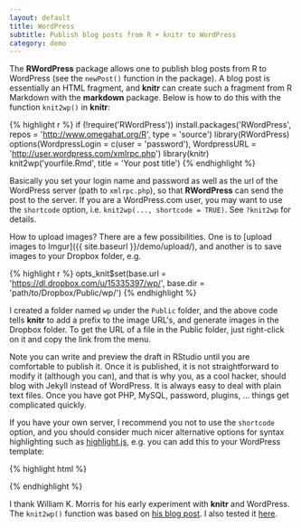 ```yaml
---
layout: default
title: WordPress
subtitle: Publish blog posts from R + knitr to WordPress
category: demo
---
```


The **RWordPress** package allows one to publish blog posts from R to WordPress (see the `newPost()` function in the package). A blog post is essentially an HTML fragment, and **knitr** can create such a fragment from R Markdown with the **markdown** package. Below is how to do this with the function `knit2wp()` in **knitr**:

{% highlight r %}
if (!require('RWordPress'))
  install.packages('RWordPress', repos = 'http://www.omegahat.org/R', type = 'source')
library(RWordPress)
options(WordpressLogin = c(user = 'password'),
        WordpressURL = 'http://user.wordpress.com/xmlrpc.php')
library(knitr)
knit2wp('yourfile.Rmd', title = 'Your post title')
{% endhighlight %}

Basically you set your login name and password as well as the url of the WordPress server (path to `xmlrpc.php`), so that **RWordPress** can send the post to the server. If you are a WordPress.com user, you may want to use the `shortcode` option, i.e. `knit2wp(..., shortcode = TRUE)`. See `?knit2wp` for details.

How to upload images? There are a few possibilities. One is to [upload images to Imgur]({{ site.baseurl }}/demo/upload/), and another is to save images to your Dropbox folder, e.g.

{% highlight r %}
opts_knit$set(base.url = 'https://dl.dropbox.com/u/15335397/wp/',
              base.dir = 'path/to/Dropbox/Public/wp/')
{% endhighlight %}

I created a folder named `wp` under the `Public` folder, and the above code tells **knitr** to add a prefix to the image URL's, and generate images in the Dropbox folder. To get the URL of a file in the Public folder, just right-click on it and copy the link from the menu.

Note you can write and preview the draft in RStudio until you are comfortable to publish it. Once it is published, it is not straightforward to modify it (although you can), and that is why you, as a cool hacker, should blog with Jekyll instead of WordPress. It is always easy to deal with plain text files. Once you have got PHP, MySQL, password, plugins, ... things get complicated quickly.

If you have your own server, I recommend you not to use the `shortcode` option, and you should consider much nicer alternative options for syntax highlighting such as [highlight.js](http://softwaremaniacs.org/soft/highlight/en/), e.g. you can add this to your WordPress template:

{% highlight html %}
<link rel="stylesheet" href="http://yandex.st/highlightjs/7.3/styles/default.min.css">
<script src="http://yandex.st/highlightjs/7.3/highlight.min.js"></script>
<script src="http://yandex.st/highlightjs/7.3/languages/r.min.js"></script>
<script>hljs.initHighlightingOnLoad();</script>
{% endhighlight %}

I thank William K. Morris for his early experiment with **knitr** and WordPress. The `knit2wp()` function was based on [his blog post](http://wkmor1.wordpress.com/2012/07/01/rchievement-of-the-day-3-bloggin-from-r-14/). I also tested it [here](http://yihui.wordpress.com/).
